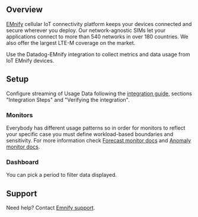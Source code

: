 ## Overview
[EMnify][1] cellular IoT connectivity platform keeps your devices
connected and secure wherever you deploy. Our network-agnostic SIMs
let your applications connect to more than 540 networks in over 180 countries.
We also offer the largest LTE-M coverage on the market.

Use the Datadog-EMnify integration to collect metrics and data usage from IoT EMnify devices.

## Setup
Configure streaming of Usage Data following the [integration guide][2],
sections "Integration Steps" and "Verifying the integration".

### Monitors

Everybody has different usage patterns so in order for monitors to reflect your specific case you must
define workload-based boundaries and sensitivity.
For more information check [Forecast monitor docs][4] and [Anomaly monitor docs][5].

### Dashboard

You can pick a period to filter data displayed.

## Support

Need help? Contact [Emnify support][3].

[1]: https://www.emnify.com/
[2]: https://www.emnify.com/integration-guides/emnify-datastreamer-integration-for-datadog
[3]: https://support.emnify.com/hc/en-us
[4]: https://docs.datadoghq.com/monitors/create/types/forecasts/?tab=linear
[5]: https://docs.datadoghq.com/monitors/create/types/anomaly/
